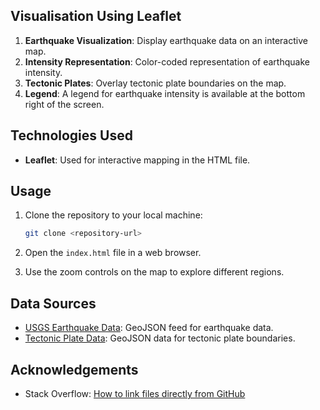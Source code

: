 ## Visualisation Using Leaflet

1. **Earthquake Visualization**: Display earthquake data on an interactive map.
2. **Intensity Representation**: Color-coded representation of earthquake intensity.
3. **Tectonic Plates**: Overlay tectonic plate boundaries on the map.
4. **Legend**: A legend for earthquake intensity is available at the bottom right of the screen.

## Technologies Used

- **Leaflet**: Used for interactive mapping in the HTML file.

## Usage

1. Clone the repository to your local machine:

    ```bash
    git clone <repository-url>
    ```

2. Open the `index.html` file in a web browser.

3. Use the zoom controls on the map to explore different regions.

## Data Sources

- [USGS Earthquake Data](https://earthquake.usgs.gov/earthquakes/feed/v1.0/geojson.php): GeoJSON feed for earthquake data.
- [Tectonic Plate Data](https://github.com/fraxen/tectonicplates): GeoJSON data for tectonic plate boundaries.

## Acknowledgements

- Stack Overflow: [How to link files directly from GitHub](https://stackoverflow.com/questions/8779197/how-to-link-files-directly-from-github-raw-github-com)
